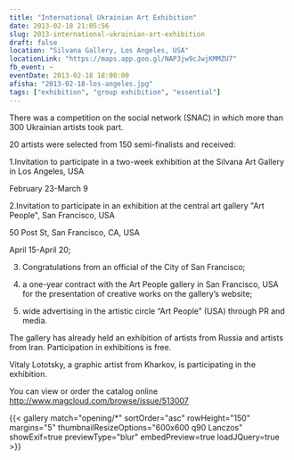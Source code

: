 ```yaml
---
title: "International Ukrainian Art Exhibition"
date: 2013-02-18 21:05:56
slug: 2013-international-ukrainian-art-exhibition
draft: false
location: "Silvana Gallery, Los Angeles, USA"
locationLink: "https://maps.app.goo.gl/NAP3jw9cJwjKMMZU7"
fb_event: ~
eventDate: 2013-02-18 18:00:00
afisha: "2013-02-18-los-angeles.jpg"
tags: ["exhibition", "group exhibition", "essential"]
---
```


There was a competition on the social network (SNAC) in which more than 300 Ukrainian artists took part.

20 artists were selected from 150 semi-finalists and received:

1.Invitation to participate in a two-week exhibition at the Silvana Art Gallery in Los Angeles, USA

February 23-March 9

2.Invitation to participate in an exhibition at the central art gallery "Art People", San Francisco, USA

50 Post St, San Francisco, CA, USA

April 15-April 20;

3. Congratulations from an official of the City of San Francisco;

4. a one-year contract with the Art People gallery in San Francisco, USA for the presentation of creative works on the gallery’s website;

5. wide advertising in the artistic circle “Art People” (USA) through PR and media.

The gallery has already held an exhibition of artists from Russia and artists from Iran. Participation in exhibitions is free.

Vitaly Lototsky, a graphic artist from Kharkov, is participating in the exhibition.

You can view or order the catalog online http://www.magcloud.com/browse/issue/513007

{{< gallery match="opening/*" sortOrder="asc" rowHeight="150" margins="5" thumbnailResizeOptions="600x600 q90 Lanczos" showExif=true previewType="blur" embedPreview=true loadJQuery=true >}}

